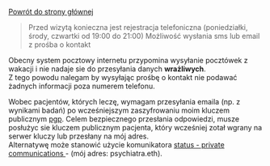 <a href="https://gabinetpsychiatra.pl"> Powrót do strony głównej </a>

>Przed wizytą konieczna jest rejestracja telefoniczna 
>(poniedziałki, środy, czwartki od 19:00 do 21:00)
>Możliwość wysłania sms lub email z prośba o kontakt
<p>
Obecny system pocztowy internetu przypomina wysyłanie pocztówek z wakacji i nie nadaje sie do przesyłania danych <strong>wrażliwych</strong>.
<br>
Z tego powodu nalegam by wysyłając prośbę o kontakt nie podawać żadnych informacji poza numerem telefonu.
<p>
Wobec pacjentów, których leczę, wymagam przesyłania emaila (np. z wynikami badań) po wcześniejszym zaszyfrowaniu moim kluczem publicznym  <a href="https://gabinetpsychiatra.pl/pgp"> pgp</a>. Celem bezpiecznego przesłania odpowiedzi, musze posłużyc sie kluczem publicznym pacjenta, który wcześniej zotał wgrany na serwer kluczy lub przesłany na mój adres.<br> Alternatywę może stanowić użycie komunikatora <a href="https://status.im/"> status - private communications </a> - (mój adres: psychiatra.eth).
